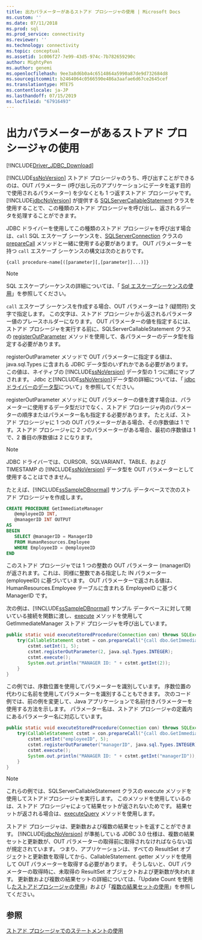 ```yaml
---
title: 出力パラメーターがあるストアド プロシージャの使用 | Microsoft Docs
ms.custom: ''
ms.date: 07/11/2018
ms.prod: sql
ms.prod_service: connectivity
ms.reviewer: ''
ms.technology: connectivity
ms.topic: conceptual
ms.assetid: 1c006f27-7e99-43d5-974c-7b782659290c
author: MightyPen
ms.author: genemi
ms.openlocfilehash: 9ee3a8d6b0a4c6514864a5990a87de9d732684d8
ms.sourcegitcommit: b2464064c0566590e486a3aafae6d67ce2645cef
ms.translationtype: MTE75
ms.contentlocale: ja-JP
ms.lasthandoff: 07/15/2019
ms.locfileid: "67916493"
---
```

# <a name="using-a-stored-procedure-with-output-parameters"></a>出力パラメーターがあるストアド プロシージャの使用

[!INCLUDE[Driver_JDBC_Download](../../includes/driver_jdbc_download.md)]

[!INCLUDE[ssNoVersion](../../includes/ssnoversion-md.md)] ストアド プロシージャのうち、呼び出すことができるのは、OUT パラメーター (呼び出し元のアプリケーションにデータを返す目的で使用されるパラメーター) を少なくとも 1 つ返すストアド プロシージャです。 [!INCLUDE[jdbcNoVersion](../../includes/jdbcnoversion_md.md)] が提供する [SQLServerCallableStatement](../../connect/jdbc/reference/sqlservercallablestatement-class.md) クラスを使用することで、この種類のストアド プロシージャを呼び出し、返されるデータを処理することができます。

JDBC ドライバーを使用してこの種類のストアド プロシージャを呼び出す場合は、`call` SQL エスケープ シーケンスを、[SQLServerConnection](../../connect/jdbc/reference/sqlserverconnection-class.md) クラスの [prepareCall](../../connect/jdbc/reference/preparecall-method-sqlserverconnection.md) メソッドと一緒に使用する必要があります。 OUT パラメーターを持つ `call` エスケープ シーケンスの構文は次のとおりです。

`{call procedure-name[([parameter][,[parameter]]...)]}`

> [!NOTE]  
> SQL エスケープシーケンスの詳細については、「 [Sql エスケープシーケンスの使用](../../connect/jdbc/using-sql-escape-sequences.md)」を参照してください。

`call` エスケープ シーケンスを作成する場合、OUT パラメーターは ? (疑問符) 文字で指定します。 この文字は、ストアド プロシージャから返されるパラメーター値のプレースホルダーになります。 OUT パラメーターの値を指定するには、ストアド プロシージャを実行する前に、SQLServerCallableStatement クラスの [registerOutParameter](../../connect/jdbc/reference/registeroutparameter-method-sqlservercallablestatement.md) メソッドを使用して、各パラメーターのデータ型を指定する必要があります。

registerOutParameter メソッドで OUT パラメーターに指定する値は、java.sql.Types に含まれる JDBC データ型のいずれかである必要があります。この値は、ネイティブの [!INCLUDE[ssNoVersion](../../includes/ssnoversion-md.md)] データ型の 1 つに順にマップされます。 Jdbc と[!INCLUDE[ssNoVersion](../../includes/ssnoversion-md.md)]データ型の詳細については、「 [jdbc ドライバーのデータ型](../../connect/jdbc/understanding-the-jdbc-driver-data-types.md)について」を参照してください。

registerOutParameter メソッドに OUT パラメーターの値を渡す場合は、パラメーターに使用するデータ型だけでなく、ストアド プロシージャ内のパラメーターの順序またはパラメーター名も指定する必要があります。 たとえば、ストアド プロシージャに 1 つの OUT パラメーターがある場合、その序数値は 1 です。ストアド プロシージャに 2 つのパラメーターがある場合、最初の序数値は 1 で、2 番目の序数値は 2 になります。

> [!NOTE]  
> JDBC ドライバーでは、CURSOR、SQLVARIANT、TABLE、および TIMESTAMP の [!INCLUDE[ssNoVersion](../../includes/ssnoversion-md.md)] データ型を OUT パラメーターとして使用することはできません。

たとえば、[!INCLUDE[ssSampleDBnormal](../../includes/sssampledbnormal_md.md)] サンプル データベースで次のストアド プロシージャを作成します。

```sql
CREATE PROCEDURE GetImmediateManager  
   @employeeID INT,  
   @managerID INT OUTPUT  
AS  
BEGIN  
   SELECT @managerID = ManagerID
   FROM HumanResources.Employee
   WHERE EmployeeID = @employeeID  
END
```

このストアド プロシージャでは 1 つの整数の OUT パラメーター (managerID) が返されます。これは、同様に整数である指定した IN パラメーター (employeeID) に基づいています。 OUT パラメーターで返される値は、HumanResources.Employee テーブルに含まれる EmployeeID に基づく ManagerID です。

次の例は、[!INCLUDE[ssSampleDBnormal](../../includes/sssampledbnormal_md.md)] サンプル データベースに対して開いている接続を関数に渡し、[execute](../../connect/jdbc/reference/execute-method-sqlserverstatement.md) メソッドを使用して GetImmediateManager ストアド プロシージャを呼び出しています。

```java
public static void executeStoredProcedure(Connection con) throws SQLException {  
    try(CallableStatement cstmt = con.prepareCall("{call dbo.GetImmediateManager(?, ?)}");) {  
        cstmt.setInt(1, 5);  
        cstmt.registerOutParameter(2, java.sql.Types.INTEGER);  
        cstmt.execute();  
        System.out.println("MANAGER ID: " + cstmt.getInt(2));  
    }  
}
```

この例では、序数位置を使用してパラメーターを識別しています。 序数位置の代わりに名前を使用してパラメーターを識別することもできます。 次のコード例では、前の例を変更して、Java アプリケーションで名前付きパラメーターを使用する方法を示します。 パラメーター名は、ストアド プロシージャの定義内にあるパラメーター名に対応しています。

```java
public static void executeStoredProcedure(Connection con) throws SQLException {  
    try(CallableStatement cstmt = con.prepareCall("{call dbo.GetImmediateManager(?, ?)}"); ) {  
        cstmt.setInt("employeeID", 5);  
        cstmt.registerOutParameter("managerID", java.sql.Types.INTEGER);  
        cstmt.execute();  
        System.out.println("MANAGER ID: " + cstmt.getInt("managerID"));  
    }  
}
```

> [!NOTE]  
> これらの例では、SQLServerCallableStatement クラスの execute メソッドを使用してストアドプロシージャを実行します。 このメソッドを使用しているのは、ストアド プロシージャによって結果セットが返されないためです。 結果セットが返される場合は、[executeQuery](../../connect/jdbc/reference/executequery-method-sqlserverstatement.md) メソッドを使用します。

ストアド プロシージャは、更新数および複数の結果セットを返すことができます。 [!INCLUDE[jdbcNoVersion](../../includes/jdbcnoversion_md.md)] が準拠している JDBC 3.0 仕様は、複数の結果セットと更新数が、OUT パラメーターの取得前に取得されなければならない旨が規定されています。 つまり、アプリケーションは、すべての ResultSet オブジェクトと更新数を取得してから、CallableStatement. getter メソッドを使用して OUT パラメーターを取得する必要があります。 そうしないと、OUT パラメーターの取得時に、未取得の ResultSet オブジェクトおよび更新数が失われます。 更新数および複数の結果セットの詳細については、「Update Count を使用し[たストアドプロシージャの使用](../../connect/jdbc/using-a-stored-procedure-with-an-update-count.md)」および「[複数の結果セットの使用](../../connect/jdbc/using-multiple-result-sets.md)」を参照してください。

## <a name="see-also"></a>参照

[ストアド プロシージャでのステートメントの使用](../../connect/jdbc/using-statements-with-stored-procedures.md)
